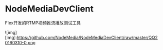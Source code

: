 # NodeMediaDevClient
Flex开发的RTMP视频推流播放测试工具

![img]
[img]:https://github.com/NodeMedia/NodeMediaDevClient/raw/master/QQ20160310-0.png
